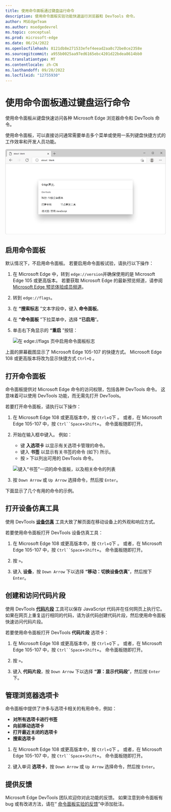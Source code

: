 ```yaml
---
title: 使用命令面板通过键盘运行命令
description: 使用命令面板实验功能快速运行浏览器和 DevTools 命令。
author: MSEdgeTeam
ms.author: msedgedevrel
ms.topic: conceptual
ms.prod: microsoft-edge
ms.date: 06/24/2022
ms.openlocfilehash: 8121db8e271533efef4eead2aa8c72be8ce2358e
ms.sourcegitcommit: a955b0025aa97ed6165ebc4201d22bdea8614bb0
ms.translationtype: MT
ms.contentlocale: zh-CN
ms.lasthandoff: 09/20/2022
ms.locfileid: "12755930"
---
```

# <a name="run-commands-via-keyboard-with-command-palette"></a>使用命令面板通过键盘运行命令

使用命令面板从键盘快速访问各种 Microsoft Edge 浏览器命令和 DevTools 命令。

使用命令面板，可以直接访问通常需要单击多个菜单或使用一系列键盘快捷方式的工作效率和开发人员功能。

![显示中心内命令面板输入框的 Microsoft Edge 窗口](./media/command-palette.png)


<!-- ====================================================================== -->
## <a name="enable-command-palette"></a>启用命令面板

默认情况下，不启用命令面板。 若要启用命令面板试验，请执行以下操作：

1. 在 Microsoft Edge 中，转到 `edge://version`并确保使用的是 Microsoft Edge 105 或更高版本。  若要获取 Microsoft Edge 的最新预览频道，请参阅 [Microsoft Edge 预览体验成员频道](https://www.microsoftedgeinsider.com/en-us/download/)。

1. 转到 `edge://flags`。

1. 在 **“搜索标志** ”文本字段中，键入 **命令面板**。

1. 在 **“命令面板** ”下拉菜单中，选择 **“已启用**”。

1. 单击右下角显示的 **“重启** ”按钮：

   ![在 edge://flags 页中启用命令面板标志](./media/command-palette-flag.png)

上面的屏幕截图显示了 Microsoft Edge 105-107 的快捷方式。  Microsoft Edge 108 或更高版本将改为显示快捷方式 `Ctrl+Q` 。

<!-- ====================================================================== -->
## <a name="open-command-palette"></a>打开命令面板

命令面板提供对 Microsoft Edge 命令的访问权限，包括各种 DevTools 命令。 这意味着可以使用 DevTools 功能，而无需先打开 DevTools。

若要打开命令面板，请执行以下操作：

1. 在 Microsoft Edge 108 或更高版本中，按 `Ctrl`+`Q`下 。  或者，在 Microsoft Edge 105-107 中，按 `Ctrl``Space`+`Shift`+。 命令面板随即打开。

1. 开始在输入框中键入。 例如：
   * 键 **入选项卡** 以显示有关选项卡管理的命令。
   * 键入 **书签** 以显示有关书签的命令 (如下) 所示。
   * 按 `>` 下以列出可用的 DevTools 命令。

   ![键入“书签”一词的命令面板，以及相关命令的列表](./media/command-palette-bookmark.png)

1. 按 `Down Arrow` 或 `Up Arrow` 选择命令，然后按 `Enter`。

下面显示了几个有用的命令的示例。


<!-- ====================================================================== -->
## <a name="open-the-device-emulation-tool"></a>打开设备仿真工具

使用 DevTools [**设备仿真**](../device-mode/index.md) 工具大致了解页面在移动设备上的外观和响应方式。

若要使用命令面板打开 DevTools 设备仿真工具：

1. 在 Microsoft Edge 108 或更高版本中，按 `Ctrl`+`Q`下 。 或者，在 Microsoft Edge 105-107 中，按 `Ctrl``Space`+`Shift`+。 命令面板随即打开。

1. 按 `>`。

1. 键入 **设备**，按 `Down Arrow` 下以选择 **“移动：切换设备仿真**”，然后按下 `Enter`。


<!-- ====================================================================== -->
## <a name="create-and-access-snippets"></a>创建和访问代码片段

使用 DevTools [**代码片段**](../javascript/snippets.md) 工具可以保存 JavaScript 代码并在任何网页上执行它。 如果在网页上重复运行相同的代码，请为该代码创建代码片段，然后使用命令面板快速访问代码片段。

若要使用命令面板打开 DevTools **代码片段** 选项卡：

1. 在 Microsoft Edge 108 或更高版本中，按 `Ctrl`+`Q`下 。 或者，在 Microsoft Edge 105-107 中，按 `Ctrl``Space`+`Shift`+。 命令面板随即打开。

1. 按 `>`。

1. 键入 **代码片段**，按 `Down Arrow` 下以选择 **“源：显示代码段**”，然后按 `Enter`下。


<!-- ====================================================================== -->
## <a name="manage-browser-tabs"></a>管理浏览器选项卡

命令面板中提供了许多与选项卡相关的有用命令，例如：
*  **对所有选项卡进行书签**
*  **向前移动选项卡**
*  **打开最近关闭的选项卡**
*  **搜索选项卡**

1. 在 Microsoft Edge 108 或更高版本中，按 `Ctrl`+`Q`下 。 或者，在 Microsoft Edge 105-107 中，按 `Ctrl``Space`+`Shift`+。 命令面板随即打开。

1. 键入单词 **选项卡**，按 `Down Arrow` 或 `Up Arrow` 选择命令，然后按 `Enter`。


<!-- ====================================================================== -->
## <a name="provide-feedback"></a>提供反馈

Microsoft Edge DevTools 团队欢迎你对此功能的反馈。  如果注意到命令面板有 bug 或有改进方法，请在“ [命令面板实验的反馈](https://github.com/MicrosoftEdge/DevTools/issues/73)”中添加批注。
